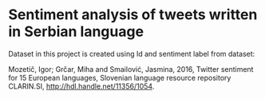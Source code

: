 # Sentiment analysis of tweets written in Serbian language

Dataset in this project is created using Id and sentiment label from dataset:

Mozetič, Igor; Grčar, Miha and Smailović, Jasmina, 2016, 
  Twitter sentiment for 15 European languages, Slovenian language resource repository CLARIN.SI, 
  http://hdl.handle.net/11356/1054.
  


